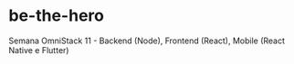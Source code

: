 # be-the-hero
Semana OmniStack 11 - Backend (Node), Frontend (React), Mobile (React Native e Flutter)
